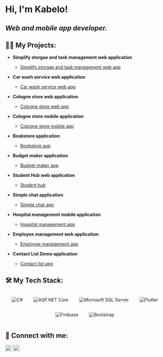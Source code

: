 <h1>Hi, I'm Kabelo!<br/></h1>

<h2>
  <em>Web and mobile app developer.</em>
</h2>

<h2>
  👨‍💻 My Projects:
</h2>

- <b>Simplify storgae and task management web application</b>
  - [Simplify storgae and task management web app](https://github.com/KabeloDev/simplify-storage-and-manage-web-app)

- <b>Car wash service web application</b>
  - [Car wash service web app](https://github.com/KabeloDev/car-wash-service)

- <b>Cologne store web application</b>
  - [Cologne store web app](https://github.com/KabeloDev/cologne-store-web)

- <b>Cologne store mobile application</b>
  - [Cologne store mobile app](https://github.com/KabeloDev/cologne-store-mobile)

- <b>Bookstore application</b>
  - [Bookstore app](https://github.com/KabeloDev/Bookstore)

- <b>Budget maker application</b>
  - [Budget maker app](https://github.com/KabeloDev/Budget-Maker)

- <b>Student Hub web application</b>
  - [Student hub](https://github.com/KabeloDev/StudentHub)

- <b>Simple chat application</b>
  - [Simple chat app](https://github.com/KabeloDev/Chat-App)

- <b>Hospital management mobile application</b>
  - [Hospital management app](https://github.com/KabeloDev/Hospital-management-app)

- <b>Employee management web application</b>
  - [Employee management app](https://github.com/KabeloDev/Employee-management-app)

- <b>Contact List Demo application</b>
  - [Contact list app](https://github.com/KabeloDev/Conatct-List-Demo-App)

<h2> 🛠 My Tech Stack:</h2>

<div align="center">
  <!-- C# -->
  <img src="https://img.icons8.com/color/48/000000/c-sharp-logo.png" alt="C#" style="margin: 15px;" />
  <!-- ASP.NET Core -->
  <img src="https://img.icons8.com/color/48/000000/asp.png" alt="ASP.NET Core" style="margin: 15px;" />
  <!-- Microsoft SQL Server -->
  <img src="https://img.icons8.com/color/48/000000/microsoft-sql-server.png" alt="Microsoft SQL Server" style="margin: 15px;" />
  <!-- Flutter -->
  <img src="https://img.icons8.com/color/48/000000/flutter.png" alt="Flutter" style="margin: 15px;" />
  <!-- Firebase -->
  <img src="https://img.icons8.com/color/48/000000/firebase.png" alt="Firebase" style="margin: 15px;" />
  <!-- Bootstrap -->
  <img src="https://img.icons8.com/color/48/000000/bootstrap.png" alt="Bootstrap" style="margin: 15px;" />
</div>

<h2> 🤳 Connect with me:</h2>

[<img align="left" alt="Kabelo Makhanya | YouTube" width="22px" src="https://cdn.jsdelivr.net/npm/simple-icons@v3/icons/youtube.svg" />][youtube]
[<img align="left" alt="Kabelo Makhanya | LinkedIn" width="22px" src="https://cdn.jsdelivr.net/npm/simple-icons@v3/icons/linkedin.svg" />][linkedin]

<br clear="left"/>

[youtube]: https://www.youtube.com/channel/UC2vKVgxbw8lKSVZIlU9VeOA
[linkedin]: https://www.linkedin.com/in/kabelo-makhanya-224b82315/
